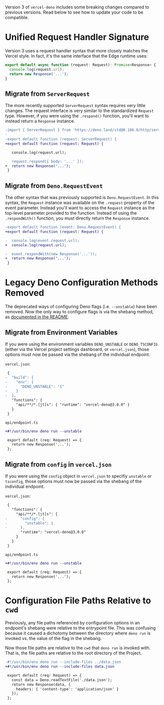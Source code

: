 Version 3 of `vercel-deno` includes some breaking changes compared to previous versions. Read below to see how to update your code to be compatible.

# Unified Request Handler Signature

Version 3 uses a request handler syntax that more closely matches the Vercel style. In fact, it's the same interface that the Edge runtime uses:

```ts
export default async function (request: Request): Promise<Response> {
  console.log(request.url);
  return new Response('...');
}
```

## Migrate from `ServerRequest`

The more recently supported `ServerRequest` syntax requires very little changes. The request interface is very similar to the standardized `Request` type. However, if you were using the `.respond()` function, you'll want to instead return a `Response` instance.

```diff
-import { ServerRequest } from 'https://deno.land/std@0.106.0/http/server.ts';
-
-export default function (request: ServerRequest) {
+export default function (request: Request) {

   console.log(request.url);

-  request.respond({ body: '...' });
+  return new Response('...');
 }
```

## Migrate from `Deno.RequestEvent`

The other syntax that was previously supported is `Deno.RequestEvent`. In this syntax, the `Request` instance was available on the `.request` property of the event parameter. Instead you'll want to access the `Request` instance as the top-level parameter provided to the function. Instead of using the `.respondWith()` function, you must directly return the `Response` instance.

```diff
-export default function (event: Deno.RequestEvent) {
+export default function (request: Request) {

-  console.log(event.request.url);
+  console.log(request.url);

-  event.respondWith(new Response('...'));
+  return new Response('...');
 }
```

# Legacy Deno Configuration Methods Removed

The deprecated ways of configuring Deno flags (i.e. `--unstable`) have been removed. Now the only way to configure flags is via the shebang method, as [documented in the README](../README.md#configuration).

## Migrate from Environment Variables

If you were using the environment variables `DENO_UNSTABLE` or `DENO_TSCONFIG` (either via the Vercel project settings dashboard, or `vercel.json`), those options must now be passed via the shebang of the individual endpoint.

`vercel.json`:

```diff
 {
-  "build": {
-    "env": {
-      "DENO_UNSTABLE": "1"
-    }
-  },
   "functions": {
     "api/**/*.[jt]s": { "runtime": "vercel-deno@3.0.0" }
   }
 }
```

`api/endpoint.ts`

```diff
+#!/usr/bin/env deno run --unstable

 export default (req: Request) => {
   return new Response('...');
 };
```

## Migrate from `config` in `vercel.json`

If you were using the `config` object in `vercel.json` to specifiy `unstable` or `tsconfig`, those options must now be passed via the shebang of the individual endpoint.

`vercel.json`:

```diff
 {
   "functions": {
     "api/**/*.[jt]s": {
-      "config": {
-        "unstable": 1
-      },
       "runtime": "vercel-deno@3.0.0"
     }
   }
 }
```

`api/endpoint.ts`

```diff
+#!/usr/bin/env deno run --unstable

 export default (req: Request) => {
   return new Response('...');
 };
```

# Configuration File Paths Relative to `cwd`

Previously, any file paths referenced by configuration options in an endpoint's shebang were relative to the entrypoint file. This was confusing because it caused a dichotomy between the directory where `deno run` is invoked vs. the value of the flag in the shebang.

Now those file paths are relative to the `cwd` that `deno run` is invoked with. That is, the file paths are relative to the root directory of the Project.

```diff
-#!/usr/bin/env deno run --include-files ../data.json
+#!/usr/bin/env deno run --include-files data.json

 export default (req: Request) => {
   const data = Deno.readTextFile('./data.json');
   return new Response(data, {
     headers: { 'content-type': 'application/json' }
   });
 };
```
